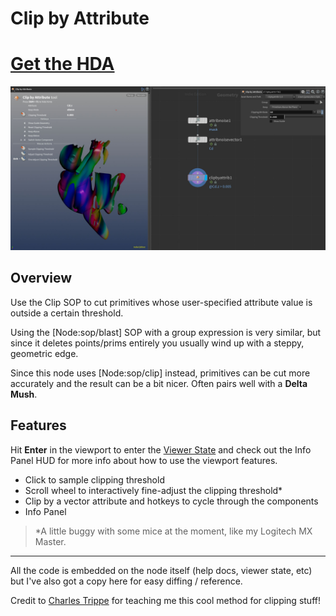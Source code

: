 # Clip by Attribute

# [Get the HDA](https://github.com/jamesrobinsonvfx/clipbyattrib/releases/download/latest/sop_clipbyattrib_1_0.hda)

![Cover Photo](https://github.com/jamesrobinsonvfx/clipbyattrib/blob/main/houdini/help/images/clipbyattrib-cover-resized.jpg)

## Overview
Use the Clip SOP to cut primitives whose user-specified attribute value is outside a certain threshold.

Using the [Node:sop/blast] SOP with a group expression is very similar, but since it deletes
points/prims entirely you usually wind up with a steppy, geometric edge.

Since this node uses [Node:sop/clip] instead, primitives can be cut more accurately
and the result can be a bit nicer. Often pairs well with a **Delta Mush**.

## Features

Hit **Enter** in the viewport to enter the [Viewer
State](https://www.sidefx.com/docs/houdini/hom/python_states.html) and check out
the Info Panel HUD for more info about how to use the viewport features.

* Click to sample clipping threshold
* Scroll wheel to interactively fine-adjust the clipping threshold*
* Clip by a vector attribute and hotkeys to cycle through the components
* Info Panel

> *A little buggy with some mice at the moment, like my Logitech MX Master.

---

All the code is embedded on the node itself (help docs, viewer state, etc) but
I've also got a copy here for easy diffing / reference.

Credit to [Charles Trippe](http://vimeo.com/charlestrippe) for teaching me this
cool method for clipping stuff!